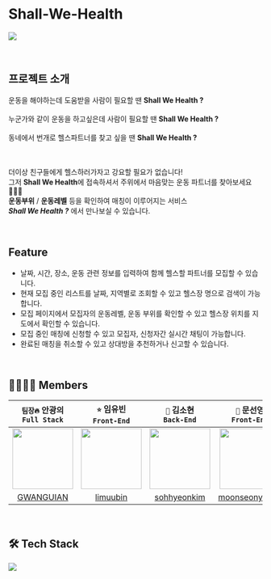 # Shall-We-Health
![](https://images.velog.io/images/bbaa3218/post/ae91be39-7433-4668-bc5d-25dd89c16e4c/logo.svg)

</br>

## 프로젝트 소개
운동을 해야하는데 도움받을 사람이 필요할 땐 **Shall We Health ?**
<br/><br/>
누군가와 같이 운동을 하고싶은데 사람이 필요할 땐 **Shall We Health ?**
<br/><br/>
동네에서 번개로 헬스파트너를 찾고 싶을 땐 **Shall We Health ?** 
<br/> <br/><br/>

더이상 친구들에게 헬스하러가자고 강요할 필요가 없습니다!
<br/>
그저 **Shall We Health**에 접속하셔서 주위에서 마음맞는 운동 파트너를 찾아보세요🏋🏻‍♀️
<br/>
**운동부위** / **운동레벨** 등을 확인하여 매칭이 이루어지는 서비스
<br/>
_**Shall We Health ?**_ 에서 만나보실 수 있습니다.



</br>

## Feature
- 날짜, 시간, 장소, 운동 관련 정보를 입력하여 함께 헬스할 파트너를 모집할 수 있습니다.
- 현재 모집 중인 리스트를 날짜, 지역별로 조회할 수 있고 헬스장 명으로 검색이 가능합니다.
- 모집 페이지에서 모집자의 운동레벨, 운동 부위를 확인할 수 있고 헬스장 위치를 지도에서 확인할 수 있습니다.
- 모집 중인 매칭에 신청할 수 있고 모집자, 신청자간 실시간 채팅이 가능합니다.
- 완료된 매칭을 취소할 수 있고 상대방을 추천하거나 신고할 수 있습니다.

</br>

## 👩‍👩‍👦‍👦 Members 
|```팀장🔥``` 안광의<br/>`Full Stack`|```⭐️``` 임유빈<br/>`Front-End`|```🌻``` 김소현<br/>`Back-End`|```🌝``` 문선영<br/>`Front-End`|
|:-:|:-:|:-:|:-:|
|<img src="https://cdn.discordapp.com/attachments/869625117158825988/907180163329052692/aae8a6315b17f71b.png" width=120>|<img src="https://user-images.githubusercontent.com/83907511/141394600-4f54639d-9620-4392-b96c-c0bb0d36e4a0.png" width=120>|<img src="https://user-images.githubusercontent.com/83907511/141394614-81136ba4-d8d2-432f-b8d1-e4d7f6608825.png" width=120>|<img src="https://user-images.githubusercontent.com/83907511/141394621-5c5980b9-e5d0-43a9-a9ef-0eed048b7203.png" width=120>|
|[GWANGUIAN](https://github.com/GWANGUIAN)|[limuubin](https://github.com/lim-yubin)| [sohhyeonkim](https://github.com/sohhyeonkim) |[moonseonyeong](https://github.com/moonseonyeong)|

</br>

## 🛠 Tech Stack 
![](https://images.velog.io/images/bbaa3218/post/dafa5013-8366-4bc8-be62-c0abb24ad6ed/Shall-We-Health.png)
